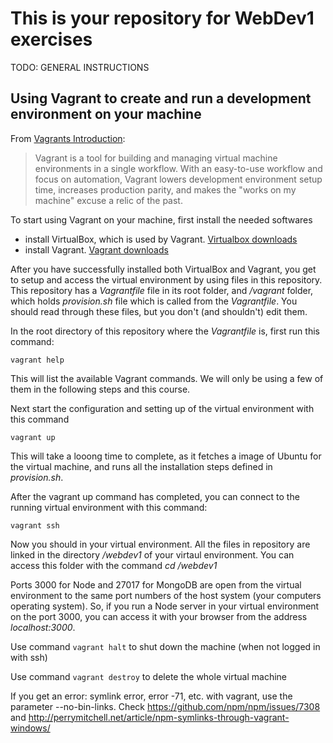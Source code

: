# This is your repository for WebDev1 exercises
TODO: GENERAL INSTRUCTIONS 

## Using Vagrant to create and run a development environment on your machine
From [Vagrants Introduction](https://www.vagrantup.com/intro):
>Vagrant is a tool for building and managing virtual machine environments in a single workflow. With an easy-to-use workflow and focus on automation, Vagrant lowers development environment setup time, increases production parity, and makes the "works on my machine" excuse a relic of the past.

To start using Vagrant on your machine, first install the needed softwares

- install VirtualBox, which is used by Vagrant. [Virtualbox downloads](https://www.virtualbox.org/wiki/Downloads)
- install Vagrant. [Vagrant downloads](https://www.vagrantup.com/downloads)

After you have successfully installed both VirtualBox and Vagrant, you get to setup and access the virtual environment by using files in this repository. This repository has a _Vagrantfile_ file in its root folder, and _/vagrant_ folder, which holds _provision.sh_ file which is called from the _Vagrantfile_. You should read through these files, but you don't (and shouldn't) edit them.

In the root directory of this repository where the _Vagrantfile_ is, first run this command:

`vagrant help`

This will list the available Vagrant commands. We will only be using a few of them in the following steps and this course.

Next start the configuration and setting up of the virtual environment with this command

`vagrant up`

This will take a looong time to complete, as it fetches a image of Ubuntu for the virtual machine, and runs all the installation steps defined in _provision.sh_.

After the vagrant up command has completed, you can connect to the running virtual environment with this command:

`vagrant ssh`

Now you should in your virtual environment. All the files in repository are linked in the directory _/webdev1_ of your virtaul environment. You can access this folder with the command 
    _cd /webdev1_

Ports 3000 for Node and 27017 for MongoDB are open from the virtual environment to the same port numbers of the host system (your computers operating system). So, if you run a Node server in your virtual environment on the port 3000, you can access it with your browser from the address _localhost:3000_.

Use command `vagrant halt` to shut down the machine (when not logged in with ssh)

Use command `vagrant destroy` to delete the whole virtual machine   

If you get an error: symlink error, error -71, etc. with vagrant, use the parameter --no-bin-links.
Check https://github.com/npm/npm/issues/7308 and http://perrymitchell.net/article/npm-symlinks-through-vagrant-windows/
 
